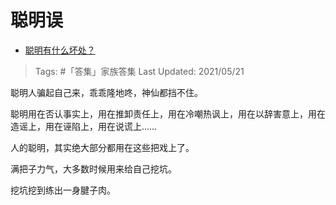 # 聪明误

- [聪明有什么坏处？](https://www.zhihu.com/question/29312685/answer/1063517468)

>Tags: #「答集」家族答集
>Last Updated: 2021/05/21

聪明人骗起自己来，乖乖隆地咚，神仙都挡不住。

聪明用在否认事实上，用在推卸责任上，用在冷嘲热讽上，用在以辞害意上，用在造谣上，用在诬陷上，用在说谎上……

人的聪明，其实绝大部分都用在这些把戏上了。

满把子力气，大多数时候用来给自己挖坑。

挖坑挖到练出一身腱子肉。

